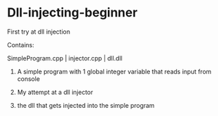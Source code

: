 # Dll-injecting-beginner
First try at dll injection


Contains:

SimpleProgram.cpp | injector.cpp | dll.dll

1. A simple program with 1 global integer variable that reads input from console

2. My attempt at a dll injector

3. the dll that gets injected into the simple program
